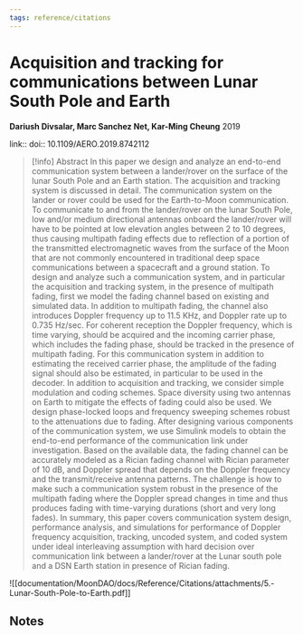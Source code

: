 ```yaml
---
tags: reference/citations
---
```

# Acquisition and tracking for communications between Lunar South Pole and Earth

**Dariush Divsalar, Marc Sanchez Net, Kar-Ming Cheung**
2019

link:: 
doi:: 10.1109/AERO.2019.8742112

> [!info] Abstract
> In this paper we design and analyze an end-to-end communication system between a lander/rover on the surface of the lunar South Pole and an Earth station. The acquisition and tracking system is discussed in detail. The communication system on the lander or rover could be used for the Earth-to-Moon communication. To communicate to and from the lander/rover on the lunar South Pole, low and/or medium directional antennas onboard the lander/rover will have to be pointed at low elevation angles between 2 to 10 degrees, thus causing multipath fading effects due to reflection of a portion of the transmitted electromagnetic waves from the surface of the Moon that are not commonly encountered in traditional deep space communications between a spacecraft and a ground station. To design and analyze such a communication system, and in particular the acquisition and tracking system, in the presence of multipath fading, first we model the fading channel based on existing and simulated data. In addition to multipath fading, the channel also introduces Doppler frequency up to 11.5 KHz, and Doppler rate up to 0.735 Hz/sec. For coherent reception the Doppler frequency, which is time varying, should be acquired and the incoming carrier phase, which includes the fading phase, should be tracked in the presence of multipath fading. For this communication system in addition to estimating the received carrier phase, the amplitude of the fading signal should also be estimated, in particular to be used in the decoder. In addition to acquisition and tracking, we consider simple modulation and coding schemes. Space diversity using two antennas on Earth to mitigate the effects of fading could also be used. We design phase-locked loops and frequency sweeping schemes robust to the attenuations due to fading. After designing various components of the communication system, we use Simulink models to obtain the end-to-end performance of the communication link under investigation. Based on the available data, the fading channel can be accurately modeled as a Rician fading channel with Rician parameter of 10 dB, and Doppler spread that depends on the Doppler frequency and the transmit/receive antenna patterns. The challenge is how to make such a communication system robust in the presence of the multipath fading where the Doppler spread changes in time and thus produces fading with time-varying durations (short and very long fades). In summary, this paper covers communication system design, performance analysis, and simulations for performance of Doppler frequency acquisition, tracking, uncoded system, and coded system under ideal interleaving assumption with hard decision over communication link between a lander/rover at the Lunar south pole and a DSN Earth station in presence of Rician fading.


![[documentation/MoonDAO/docs/Reference/Citations/attachments/5.-Lunar-South-Pole-to-Earth.pdf]]
## Notes

